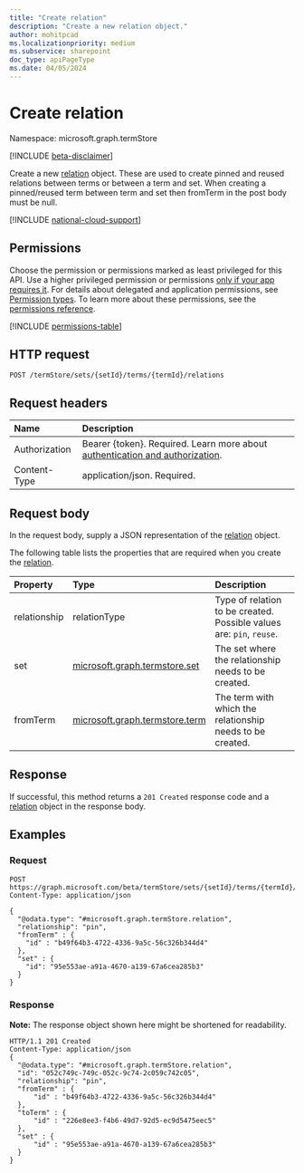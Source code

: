 ```yaml
---
title: "Create relation"
description: "Create a new relation object."
author: mohitpcad
ms.localizationpriority: medium
ms.subservice: sharepoint
doc_type: apiPageType
ms.date: 04/05/2024
---
```


# Create relation
Namespace: microsoft.graph.termStore

[!INCLUDE [beta-disclaimer](../../includes/beta-disclaimer.md)]

Create a new [relation](../resources/termstore-relation.md) object. These are used to create pinned and reused relations between terms or between a term and set. When creating a pinned/reused term between term and set then fromTerm in the post body must be null.

[!INCLUDE [national-cloud-support](../../includes/all-clouds.md)]

## Permissions
Choose the permission or permissions marked as least privileged for this API. Use a higher privileged permission or permissions [only if your app requires it](/graph/permissions-overview#best-practices-for-using-microsoft-graph-permissions). For details about delegated and application permissions, see [Permission types](/graph/permissions-overview#permission-types). To learn more about these permissions, see the [permissions reference](/graph/permissions-reference).

<!-- { "blockType": "permissions", "name": "termstore_relation_post" } -->
[!INCLUDE [permissions-table](../includes/permissions/termstore-relation-post-permissions.md)]


## HTTP request

<!-- {
  "blockType": "ignored"
}
-->
``` http
POST /termStore/sets/{setId}/terms/{termId}/relations
```

## Request headers
|Name|Description|
|:---|:---|
|Authorization|Bearer {token}. Required. Learn more about [authentication and authorization](/graph/auth/auth-concepts).|
|Content-Type|application/json. Required.|

## Request body
In the request body, supply a JSON representation of the [relation](../resources/termstore-relation.md) object.

The following table lists the properties that are required when you create the [relation](../resources/termstore-relation.md).

|Property|Type|Description|
|:---|:---|:---|
|relationship|relationType|Type of relation to be created. Possible values are: `pin`, `reuse`.|
|set| [microsoft.graph.termstore.set](../resources/termstore-set.md)| The set where the relationship needs to be created.
|fromTerm| [microsoft.graph.termstore.term](../resources/termstore-term.md) | The term with which the relationship needs to be created.



## Response

If successful, this method returns a `201 Created` response code and a [relation](../resources/termstore-relation.md) object in the response body.

## Examples

### Request

``` http
POST https://graph.microsoft.com/beta/termStore/sets/{setId}/terms/{termId}/relations
Content-Type: application/json

{
  "@odata.type": "#microsoft.graph.termStore.relation",
  "relationship": "pin",
  "fromTerm" : {
    "id" : "b49f64b3-4722-4336-9a5c-56c326b344d4"
  },
  "set" : {
    "id": "95e553ae-a91a-4670-a139-67a6cea285b3"
  }
}
```


### Response
**Note:** The response object shown here might be shortened for readability.
<!-- {
  "blockType": "response",
  "truncated": true,
  "@odata.type": "microsoft.graph.termstore.relation"
}
-->
``` http
HTTP/1.1 201 Created
Content-Type: application/json
{
  "@odata.type": "#microsoft.graph.termStore.relation",
  "id": "052c749c-749c-052c-9c74-2c059c742c05",
  "relationship": "pin",
  "fromTerm" : {
      "id" : "b49f64b3-4722-4336-9a5c-56c326b344d4"
  },
  "toTerm" : {
      "id" : "226e8ee3-f4b6-49d7-92d5-ec9d5475eec5"
  },
  "set" : {
      "id" : "95e553ae-a91a-4670-a139-67a6cea285b3"
  }
}
```

[microsoft.graph.termStore.set]: ../resources/termstore-set.md
[microsoft.graph.termStore.term]: ../resources/termstore-term.md
[microsoft.graph.termStore.relation]: ../resources/termstore-relation.md


<!--
{
  "type": "#page.annotation",
  "description": "Create a pinned term entity in termStore",
  "keywords": "term,termStore",
  "section": "documentation",
  "tocPath": "termStore/Pinned term",
  "suppressions": [
  ]
}
-->


